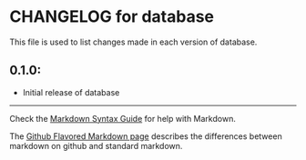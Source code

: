 # CHANGELOG for database

This file is used to list changes made in each version of database.

## 0.1.0:

* Initial release of database

- - -
Check the [Markdown Syntax Guide](http://daringfireball.net/projects/markdown/syntax) for help with Markdown.

The [Github Flavored Markdown page](http://github.github.com/github-flavored-markdown/) describes the differences between markdown on github and standard markdown.
